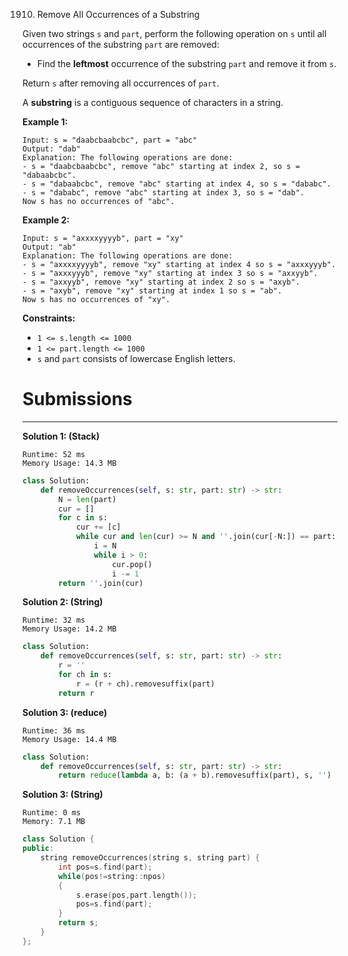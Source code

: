 1910. Remove All Occurrences of a Substring

Given two strings `s` and `part`, perform the following operation on `s` until all occurrences of the substring `part` are removed:

* Find the **leftmost** occurrence of the substring `part` and remove it from `s`.

Return `s` after removing all occurrences of `part`.

A **substring** is a contiguous sequence of characters in a string.

 

**Example 1:**
```
Input: s = "daabcbaabcbc", part = "abc"
Output: "dab"
Explanation: The following operations are done:
- s = "daabcbaabcbc", remove "abc" starting at index 2, so s = "dabaabcbc".
- s = "dabaabcbc", remove "abc" starting at index 4, so s = "dababc".
- s = "dababc", remove "abc" starting at index 3, so s = "dab".
Now s has no occurrences of "abc".
```

**Example 2:**
```
Input: s = "axxxxyyyyb", part = "xy"
Output: "ab"
Explanation: The following operations are done:
- s = "axxxxyyyyb", remove "xy" starting at index 4 so s = "axxxyyyb".
- s = "axxxyyyb", remove "xy" starting at index 3 so s = "axxyyb".
- s = "axxyyb", remove "xy" starting at index 2 so s = "axyb".
- s = "axyb", remove "xy" starting at index 1 so s = "ab".
Now s has no occurrences of "xy".
```

**Constraints:**

* `1 <= s.length <= 1000`
* `1 <= part.length <= 1000`
* `s` and `part` consists of lowercase English letters.

# Submissions
---
**Solution 1: (Stack)**
```
Runtime: 52 ms
Memory Usage: 14.3 MB
```
```python
class Solution:
    def removeOccurrences(self, s: str, part: str) -> str:
        N = len(part)
        cur = []
        for c in s:
            cur += [c]
            while cur and len(cur) >= N and ''.join(cur[-N:]) == part:
                i = N
                while i > 0:
                    cur.pop()
                    i -= 1
        return ''.join(cur)
```

**Solution 2: (String)**
```
Runtime: 32 ms
Memory Usage: 14.2 MB
```
```python
class Solution:
    def removeOccurrences(self, s: str, part: str) -> str:
        r = ''
        for ch in s:
            r = (r + ch).removesuffix(part)
        return r
```

**Solution 3: (reduce)**
```
Runtime: 36 ms
Memory Usage: 14.4 MB
```
```python
class Solution:
    def removeOccurrences(self, s: str, part: str) -> str:
        return reduce(lambda a, b: (a + b).removesuffix(part), s, '')
```

**Solution 3: (String)**
```
Runtime: 0 ms
Memory: 7.1 MB
```
```c++
class Solution {
public:
    string removeOccurrences(string s, string part) {
        int pos=s.find(part);
        while(pos!=string::npos)
        {
            s.erase(pos,part.length());
            pos=s.find(part);
        }
        return s;
    }
};
```

